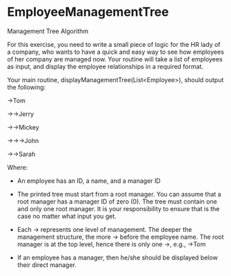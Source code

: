 # EmployeeManagementTree

Management Tree Algorithm

For this exercise, you need to write a small piece of logic for the HR lady of a company, who wants to have a quick and easy way to see how employees of her company are managed now.
Your routine will take a list of employees as input, and display the employee relationships in a required format.



Your main routine, displayManagementTree(List&lt;Employee&gt;), should output the following:

-&gt;Tom

-&gt;-&gt;Jerry

-&gt;-&gt;Mickey

-&gt;-&gt;-&gt;John

-&gt;-&gt;Sarah

Where:

* An employee has an ID, a name, and a manager ID

* The printed tree must start from a root manager. You can assume that a root manager
has a manager ID of zero (0). The tree must contain one and only one root manager. It is
your responsibility to ensure that is the case no matter what input you get.

* Each -&gt; represents one level of management. The deeper the management structure,
the more -&gt; before the employee name. The root manager is at the top level, hence
there is only one -&gt;, e.g., -&gt;Tom

* If an employee has a manager, then he/she should be displayed below their direct
manager.
